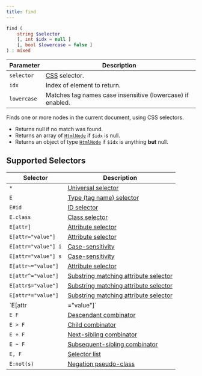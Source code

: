 ```yaml
---
title: find
---
```


```php
find (
    string $selector
    [, int $idx = null ]
    [, bool $lowercase = false ]
) : mixed
```

| Parameter     | Description
| ---------     | -----------
| `selector`    | [CSS](https://www.w3.org/TR/selectors/) selector.
| `idx`         | Index of element to return.
| `lowercase`   | Matches tag names case insensitive (lowercase) if enabled.

Finds one or more nodes in the current document, using CSS selectors.

* Returns null if no match was found.
* Returns an array of [`HtmlNode`](../HtmlNode/) if `$idx` is null.
* Returns an object of type [`HtmlNode`](../HtmlNode/) if `$idx` is anything __but__ null.

## Supported Selectors

| Selector              | Description
| ---------             | -----------
| `*`                   | [Universal selector](https://www.w3.org/TR/selectors/#the-universal-selector)
| `E`                   | [Type (tag name) selector](https://www.w3.org/TR/selectors/#type-selectors)
| `E#id`                | [ID selector](https://www.w3.org/TR/selectors/#id-selectors)
| `E.class`             | [Class selector](https://www.w3.org/TR/selectors/#class-html)
| `E[attr]`             | [Attribute selector](https://www.w3.org/TR/selectors/#attribute-selectors)
| `E[attr="value"]`     | [Attribute selector](https://www.w3.org/TR/selectors/#attribute-selectors)
| `E[attr="value"] i`   | [Case-sensitivity](https://www.w3.org/TR/selectors/#attribute-case)
| `E[attr="value"] s`   | [Case-sensitivity](https://www.w3.org/TR/selectors/#attribute-case)
| `E[attr~="value"]`    | [Attribute selector](https://www.w3.org/TR/selectors/#attribute-selectors)
| `E[attr^="value"]`    | [Substring matching attribute selector](https://www.w3.org/TR/selectors/#attribute-substrings)
| `E[attr$="value"]`    | [Substring matching attribute selector](https://www.w3.org/TR/selectors/#attribute-substrings)
| `E[attr*="value"]`    | [Substring matching attribute selector](https://www.w3.org/TR/selectors/#attribute-substrings)
| `E[attr|="value"]`    | [Attribute selector](https://www.w3.org/TR/selectors/#attribute-selectors)
| `E F`                 | [Descendant combinator](https://www.w3.org/TR/selectors/#descendant-combinators)
| `E > F`               | [Child combinator](https://www.w3.org/TR/selectors/#child-combinators)
| `E + F`               | [Next-sibling combinator](https://www.w3.org/TR/selectors/#adjacent-sibling-combinators)
| `E ~ F`               | [Subsequent-sibling combinator](https://www.w3.org/TR/selectors/#general-sibling-combinators)
| `E, F`                | [Selector list](https://www.w3.org/TR/selectors/#selector-list)
| `E:not(s)`            | [Negation pseudo-class](https://www.w3.org/TR/selectors-3/#negation)